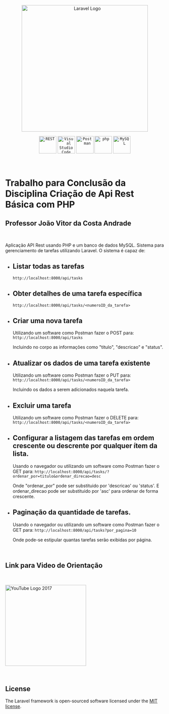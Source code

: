 <p align="center"><a href="https://laravel.com" target="_blank"><img src="https://raw.githubusercontent.com/laravel/art/master/logo-lockup/5%20SVG/2%20CMYK/1%20Full%20Color/laravel-logolockup-cmyk-red.svg" width="400" alt="Laravel Logo"></a>
<div align="center">
	<code><img width="55" src="https://user-images.githubusercontent.com/25181517/192107858-fe19f043-c502-4009-8c47-476fc89718ad.png" alt="REST" title="REST"/></code>
	<code><img width="55" src="https://user-images.githubusercontent.com/25181517/192108891-d86b6220-e232-423a-bf5f-90903e6887c3.png" alt="Visual Studio Code" title="Visual Studio Code"/></code>
	<code><img width="55" src="https://user-images.githubusercontent.com/25181517/192109061-e138ca71-337c-4019-8d42-4792fdaa7128.png" alt="Postman" title="Postman"/></code>
	<code><img width="55" src="https://user-images.githubusercontent.com/25181517/183570228-6a040b9f-3ddf-47a2-a201-743121dac664.png" alt="php" title="php"/></code>
	<code><img width="55" src="https://user-images.githubusercontent.com/25181517/183896128-ec99105a-ec1a-4d85-b08b-1aa1620b2046.png" alt="MySQL" title="MySQL"/></code>
</div>
<br>
<br>

# Trabalho para Conclusão da Disciplina Criação de Api Rest Básica com PHP
## Professor João Vitor da Costa Andrade

<br>


Aplicação API Rest usando PHP e um banco de dados MySQL. Sistema para gerenciamento de tarefas utilizando Laravel. O sistema é capaz de:

- ## Listar todas as tarefas

	````http://localhost:8000/api/tasks````

- ## Obter detalhes de uma tarefa específica

	````http://localhost:8000/api/tasks/<numeroID_da_tarefa>````
- ## Criar uma nova tarefa
	Utilizando um software como Postman fazer o POST para:
	````http://localhost:8000/api/tasks````

	Incluindo no corpo as informações como "titulo", "descricao" e "status".
- ## Atualizar os dados de uma tarefa existente
	Utilizando um software como Postman fazer o PUT para:
	````http://localhost:8000/api/tasks/<numeroID_da_tarefa>````
	
	Incluindo os dados a serem adicionados naquela tarefa.



- ## Excluir uma tarefa
	Utilizando um software como Postman fazer o DELETE para:
	````http://localhost:8000/api/tasks/<numeroID_da_tarefa>````
- ## Configurar a listagem das tarefas em ordem crescente ou descrente por qualquer ítem da lista.
	Usando o navegador ou utilizando um software como Postman fazer o GET para:
	````http://localhost:8000/api/tasks/?ordenar_por=titulo&ordenar_direcao=desc````

	Onde "ordenar_por" pode ser substituido por 'descricao' ou 'status'.
	E ordenar_direcao pode ser substituido por 'asc' para ordenar de forma crescente.
- ## Paginação da quantidade de tarefas.
	Usando o navegador ou utilizando um software como Postman fazer o GET para:
	````http://localhost:8000/api/tasks?por_pagina=10````

	Onde pode-se estipular quantas tarefas serão exibidas por página.


<br>

## Link para Video de Orientação

<br>

<a title="API REST Usando PHP, MySQL, XAMPP e VS Code" href="https://youtu.be/UlFEoBVVIIw"><img width="256" alt="YouTube Logo 2017" src="https://upload.wikimedia.org/wikipedia/commons/thumb/b/b8/YouTube_Logo_2017.svg/256px-YouTube_Logo_2017.svg.png"></a>

<br>

## License

The Laravel framework is open-sourced software licensed under the [MIT license](https://opensource.org/licenses/MIT).
